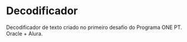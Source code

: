 # Decodificador
Decodificador de texto criado no primeiro desafio do Programa ONE PT. Oracle + Alura.
